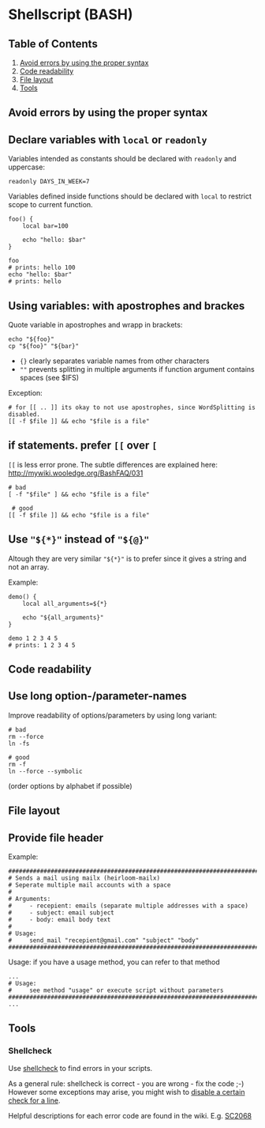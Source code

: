 # Shellscript (BASH)

## Table of Contents

1. [Avoid errors by using the proper syntax](#avoid-errors-by-using-the–proper-syntax)
1. [Code readability](#code-readability)
1. [File layout](#file-layout)
1. [Tools](#tools)

## Avoid errors by using the proper syntax

## Declare variables with `local` or `readonly`

Variables intended as constants should be declared with `readonly` and uppercase:

    readonly DAYS_IN_WEEK=7

Variables defined inside functions should be declared with `local` to restrict scope to current function.

    foo() {
        local bar=100
        
        echo "hello: $bar"
    }
    
    foo 
    # prints: hello 100
    echo "hello: $bar" 
    # prints: hello


## Using variables: with apostrophes and brackes

Quote variable in apostrophes and wrapp in brackets:

    echo "${foo}"
    cp "${foo}" "${bar}"

* `{}` clearly separates variable names from other characters
* `""` prevents splitting in multiple arguments if function argument contains spaces (see $IFS)

Exception:

    # for [[ .. ]] its okay to not use apostrophes, since WordSplitting is disabled.
    [[ -f $file ]] && echo "$file is a file"

## if statements. prefer `[[` over `[`

`[[` is less error prone. The subtle differences are explained here: http://mywiki.wooledge.org/BashFAQ/031


    # bad
    [ -f "$file" ] && echo "$file is a file"
     
     # good
    [[ -f $file ]] && echo "$file is a file"


## Use `"${*}"` instead of `"${@}"`

Altough they are very similar `"${*}"` is to prefer since it gives a string and not an array.

Example:

    demo() {
        local all_arguments=${*}
        
        echo "${all_arguments}"
    }
    
    demo 1 2 3 4 5
    # prints: 1 2 3 4 5

## Code readability

## Use long option-/parameter-names


Improve readability of options/parameters by using long variant:

    # bad
    rm --force
    ln -fs
    
    # good
    rm -f
    ln --force --symbolic

(order options by alphabet if possible)

## File layout

## Provide file header

Example:

    ########################################################################
    # Sends a mail using mailx (heirloom-mailx)
    # Seperate multiple mail accounts with a space
    #
    # Arguments:
    #     - recepient: emails (separate multiple addresses with a space)
    #     - subject: email subject
    #     - body: email body text
    #
    # Usage:
    #     send_mail "recepient@gmail.com" "subject" "body"
    ########################################################################
 
Usage: if you have a usage method, you can refer to that method 

    ...
    # Usage:
    #     see method "usage" or execute script without parameters
    ########################################################################
    ...

## Tools

### Shellcheck

Use [shellcheck](https://github.com/koalaman/shellcheck) to find errors in your scripts.

As a general rule: shellcheck is correct - you are wrong - fix the code ;-)  
However some exceptions may arise, you might wish to [disable a certain check for a line](https://github.com/koalaman/shellcheck/wiki/Ignore).

Helpful descriptions for each error code are found in the wiki. E.g. [SC2068](https://github.com/koalaman/shellcheck/wiki/SC2068)


